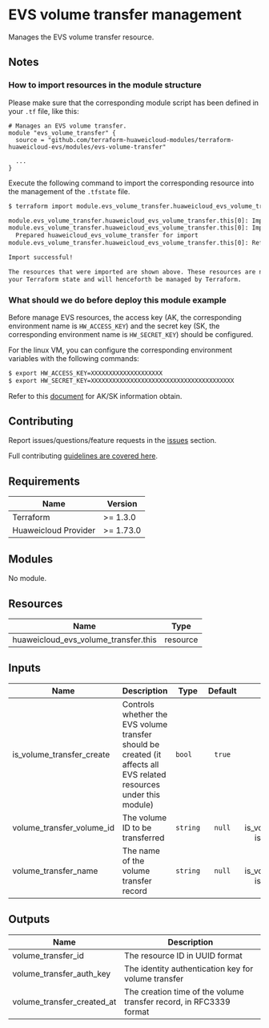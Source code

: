 # EVS volume transfer management

Manages the EVS volume transfer resource.

## Notes

### How to import resources in the module structure

Please make sure that the corresponding module script has been defined in your `.tf` file, like this:

```hcl
# Manages an EVS volume transfer.
module "evs_volume_transfer" {
  source = "github.com/terraform-huaweicloud-modules/terraform-huaweicloud-evs/modules/evs-volume-transfer"

  ...
}
```

Execute the following command to import the corresponding resource into the management of the `.tfstate` file.

```bash
$ terraform import module.evs_volume_transfer.huaweicloud_evs_volume_transfer.this[0] "volume_transfer_id"

module.evs_volume_transfer.huaweicloud_evs_volume_transfer.this[0]: Importing from ID "volume_transfer_id"...
module.evs_volume_transfer.huaweicloud_evs_volume_transfer.this[0]: Import prepared!
  Prepared huaweicloud_evs_volume_transfer for import
module.evs_volume_transfer.huaweicloud_evs_volume_transfer.this[0]: Refreshing state... [id=volume_transfer_id]

Import successful!

The resources that were imported are shown above. These resources are now in
your Terraform state and will henceforth be managed by Terraform.
```

### What should we do before deploy this module example

Before manage EVS resources, the access key (AK, the corresponding environment name is `HW_ACCESS_KEY`) and the secret
key (SK, the corresponding environment name is `HW_SECRET_KEY`) should be configured.

For the linux VM, you can configure the corresponding environment variables with the following commands:

```bash
$ export HW_ACCESS_KEY=XXXXXXXXXXXXXXXXXXXX
$ export HW_SECRET_KEY=XXXXXXXXXXXXXXXXXXXXXXXXXXXXXXXXXXXXXXXX
```

Refer to this [document](https://support.huaweicloud.com/intl/en-us/devg-apisign/api-sign-provide-aksk.html) for AK/SK
information obtain.

## Contributing

Report issues/questions/feature requests in
the [issues](https://github.com/terraform-huaweicloud-modules/terraform-huaweicloud-evs/issues/new)
section.

Full contributing [guidelines are covered here](../../.github/how_to_contribute.md).

## Requirements

| Name                 | Version   |
|----------------------|-----------|
| Terraform            | >= 1.3.0  |
| Huaweicloud Provider | >= 1.73.0 |

## Modules

No module.

## Resources

| Name                                 | Type     |
|--------------------------------------|----------|
| huaweicloud_evs_volume_transfer.this | resource |

## Inputs

<!-- markdownlint-disable MD013 -->
| Name                      | Description                                                                                                         | Type     | Default |                          Required                          |
|---------------------------|---------------------------------------------------------------------------------------------------------------------|----------|:-------:|:----------------------------------------------------------:|
| is_volume_transfer_create | Controls whether the EVS volume transfer should be created (it affects all EVS related resources under this module) | `bool`   | `true`  |                             N                              |
| volume_transfer_volume_id | The volume ID to be transferred                                                                                     | `string` | `null`  | Y (Unless is_volume_transfer_create is specified as false) |
| volume_transfer_name      | The name of the volume transfer record                                                                              | `string` | `null`  | Y (Unless is_volume_transfer_create is specified as false) |
<!-- markdownlint-enable MD013 -->

## Outputs

| Name                       | Description                                                        |
|----------------------------|--------------------------------------------------------------------|
| volume_transfer_id         | The resource ID in UUID format                                     |
| volume_transfer_auth_key   | The identity authentication key for volume transfer                |
| volume_transfer_created_at | The creation time of the volume transfer record, in RFC3339 format |
